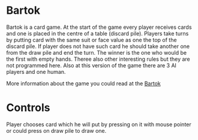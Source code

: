 # Bartok
Bartok is a card game. At the start of the game every player receives cards and one is placed in the centre of a table (discard pile). Players take turns by putting card with the same suit or face value as one the top of the discard pile.
If player does not have such card he should take another one from the draw pile and end the turn. The winner is the one who would be the first with empty hands. Theree also other interesting rules but they are not programmed here.
Also at this version of the game there are 3 AI players and one human.

More information about the game you could read at the [Bartok](https://en.wikipedia.org/wiki/Bartok_(card_game))
# Controls
Player chooses card which he will put by pressing on it with mouse pointer or could press on draw pile to draw one.
